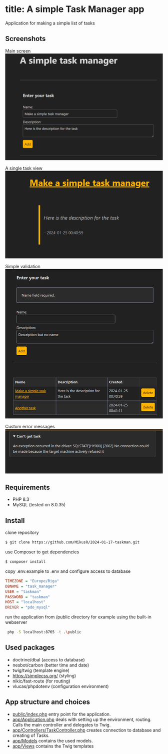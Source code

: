 # title: A simple Task Manager app

Application for making a simple list of tasks

## Screenshots

Main screen
![Main](docs/main.png)

A single task view
![View](docs/view.png)

Simple validation
![Validation](docs/validation.png)

Custom error messages
![Error](docs/error.png)

## Requirements

- PHP 8.3
- MySQL (tested on 8.0.35)

## Install

clone repository

```bash
$ git clone https://github.com/MikusR/2024-01-17-taskman.git
```

use Composer to get dependencies

```bash
$ composer install
```

copy .env.example to .env
and configure access to database

```ini
TIMEZONE = "Europe/Riga"
DBNAME = "task_manager"
USER = "taskman"
PASSWORD = "taskman"
HOST = "localhost"
DRIVER = "pdo_mysql"
```

run the application from /public directory
for example using the built-in webserver

```bash
 php -S localhost:8765 -t .\public
```

## Used packages

- doctrine/dbal (access to database)
- nesbot/carbon (better time and date)
- twig/twig (template engine)
- https://simplecss.org/ (styling)
- nikic/fast-route (for routing)
- vlucas/phpdotenv (configuration environment)

## App structure and choices

- [public/index.php](public/index.php) entry point for the application.
- [app/Application.php](app/Application.php) deals with setting up the environment, routing. Calls the main controller
  and delegates to Twig.
- [app/Controllers/TaskController.php](app/Controllers/TaskController.php) creates connection to database and creating
  of Tasks.
- [app/Models](app/Models) contains the used models.
- [app/Views](app/Views) contains the Twig templates